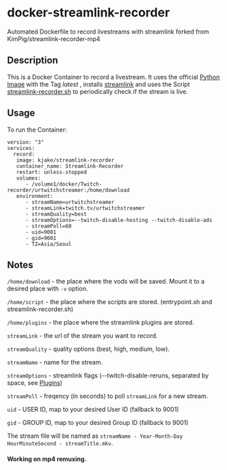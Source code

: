 # docker-streamlink-recorder

Automated Dockerfile to record livestreams with streamlink forked from KimPig/streamlink-recorder-mp4

## Description

This is a Docker Container to record a livestream. It uses the official [Python Image](https://hub.docker.com/_/python) with the Tag *latest*  , installs [streamlink](https://github.com/streamlink/streamlink) and uses the Script [streamlink-recorder.sh](https://raw.githubusercontent.com/lauwarm/docker-streamlink-recorder/main/streamlink-recorder.sh) to periodically check if the stream is live.

## Usage

To run the Container:

```
version: "3"
services:
  record:
   image: kjake/streamlink-recorder
   container_name: Streamlink-Recorder
   restart: unless-stopped
   volumes:
      - /volume1/docker/Twitch-recorder/urtwitchstreamer:/home/download
   environment:
      - streamName=urtwitchstreamer
      - streamLink=twitch.tv/urtwitchstreamer
      - streamQuality=best
      - streamOptions=--twitch-disable-hosting --twitch-disable-ads
      - streamPoll=60
      - uid=9001
      - gid=9001
      - TZ=Asia/Seoul
```

## Notes

`/home/download` - the place where the vods will be saved. Mount it to a desired place with `-v` option.

`/home/script` - the place where the scripts are stored. (entrypoint.sh and streamlink-recorder.sh)

`/home/plugins` - the place where the streamlink plugins are stored.

`streamLink` - the url of the stream you want to record.

`streamQuality` - quality options (best, high, medium, low).

`streamName` - name for the stream.

`streamOptions` - streamlink flags (--twitch-disable-reruns, separated by space, see [Plugins](https://streamlink.github.io/plugins.html))

`streamPoll` - freqency (in seconds) to poll `streamLink` for a new stream.

`uid` - USER ID, map to your desired User ID (fallback to 9001)

`gid` - GROUP ID, map to your desired Group ID (fallback to 9001)

The stream file will be named as `streamName - Year-Month-Day HourMinuteSecond - streamTitle.mkv`.

#### Working on mp4 remuxing.
